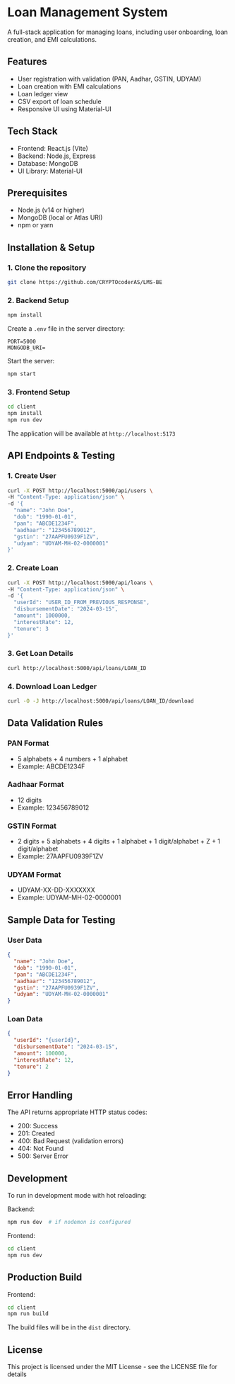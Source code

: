 # Loan Management System

A full-stack application for managing loans, including user onboarding, loan creation, and EMI calculations.

## Features

- User registration with validation (PAN, Aadhar, GSTIN, UDYAM)
- Loan creation with EMI calculations
- Loan ledger view
- CSV export of loan schedule
- Responsive UI using Material-UI

## Tech Stack

- Frontend: React.js (Vite)
- Backend: Node.js, Express
- Database: MongoDB
- UI Library: Material-UI

## Prerequisites

- Node.js (v14 or higher)
- MongoDB (local or Atlas URI)
- npm or yarn

## Installation & Setup

### 1. Clone the repository
```bash
git clone https://github.com/CRYPTOcoderAS/LMS-BE
```

### 2. Backend Setup
```bash
npm install
```

Create a `.env` file in the server directory:
```env
PORT=5000
MONGODB_URI=
```

Start the server:
```bash
npm start
```

### 3. Frontend Setup
```bash
cd client
npm install
npm run dev
```

The application will be available at `http://localhost:5173`

## API Endpoints & Testing

### 1. Create User
```bash
curl -X POST http://localhost:5000/api/users \
-H "Content-Type: application/json" \
-d '{
  "name": "John Doe",
  "dob": "1990-01-01",
  "pan": "ABCDE1234F",
  "aadhaar": "123456789012",
  "gstin": "27AAPFU0939F1ZV",
  "udyam": "UDYAM-MH-02-0000001"
}'
```

### 2. Create Loan
```bash
curl -X POST http://localhost:5000/api/loans \
-H "Content-Type: application/json" \
-d '{
  "userId": "USER_ID_FROM_PREVIOUS_RESPONSE",
  "disbursementDate": "2024-03-15",
  "amount": 1000000,
  "interestRate": 12,
  "tenure": 3
}'
```

### 3. Get Loan Details
```bash
curl http://localhost:5000/api/loans/LOAN_ID
```

### 4. Download Loan Ledger
```bash
curl -O -J http://localhost:5000/api/loans/LOAN_ID/download
```

## Data Validation Rules

### PAN Format
- 5 alphabets + 4 numbers + 1 alphabet
- Example: ABCDE1234F

### Aadhaar Format
- 12 digits
- Example: 123456789012

### GSTIN Format
- 2 digits + 5 alphabets + 4 digits + 1 alphabet + 1 digit/alphabet + Z + 1 digit/alphabet
- Example: 27AAPFU0939F1ZV

### UDYAM Format
- UDYAM-XX-DD-XXXXXXX
- Example: UDYAM-MH-02-0000001


## Sample Data for Testing

### User Data
```json
{
  "name": "John Doe",
  "dob": "1990-01-01",
  "pan": "ABCDE1234F",
  "aadhaar": "123456789012",
  "gstin": "27AAPFU0939F1ZV",
  "udyam": "UDYAM-MH-02-0000001"
}
```

### Loan Data
```json
{
  "userId": "{userId}",
  "disbursementDate": "2024-03-15",
  "amount": 100000,
  "interestRate": 12,
  "tenure": 2
}
```

## Error Handling

The API returns appropriate HTTP status codes:
- 200: Success
- 201: Created
- 400: Bad Request (validation errors)
- 404: Not Found
- 500: Server Error

## Development

To run in development mode with hot reloading:

Backend:
```bash
npm run dev  # if nodemon is configured
```

Frontend:
```bash
cd client
npm run dev
```

## Production Build

Frontend:
```bash
cd client
npm run build
```

The build files will be in the `dist` directory.



## License

This project is licensed under the MIT License - see the LICENSE file for details
